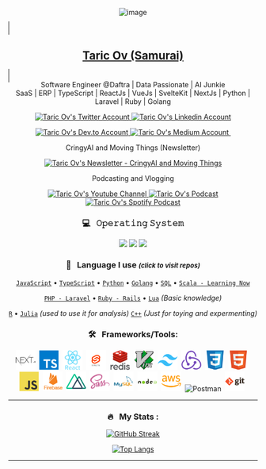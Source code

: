 <p align="center"><img width="423" alt="image" src="https://user-images.githubusercontent.com/65824043/232585272-40b4cabc-6e8a-4014-af68-78af896e9608.png"></p>
<a href="https://twitter.com/taricov" style="font-size:15px;padding: 4px 2px;background: gray">
  <h2 align="center" >Taric Ov
  (Samurai)
  </h2>
</a>
<div align="center">
Software Engineer @Daftra | Data Passionate | AI Junkie <br/>SaaS | ERP | TypeScript | ReactJs | VueJs | SvelteKit | NextJs | Python | Laravel | Ruby | Golang
</p>
<!-- Find more about me: -->
<div align="center">
  <a href="https://twitter.com/taric_ov">
    <img src="https://img.shields.io/twitter/follow/taric_ov?style=social" alt="Taric Ov's Twitter Account" />
  </a>
  <a href="https://linkedin.com/in/taricov">
    <img src="https://img.shields.io/badge/Taric%20Ov-0077B5?style=flat&logo=linkedin&logoColor=fff" alt="Taric Ov's Linkedin Account"/>
  </a>
    <a href="https://dev.to/taricov">
    <img src="https://img.shields.io/badge/dev.to-0A0A0A?style=flar&logo=dev.to&logoColor=white" alt="Taric Ov's Dev.to Account" />
  </a>
  <a href="https://taric-ov.medium.com/">
    <img src="https://img.shields.io/badge/Taric%20Ov-fff?style=flat&logo=medium&logoColor=000" alt="Taric Ov's Medium Account" />
  </a>
  
  <p align="center" style="display:inline-block">
     <p>CringyAI and Moving Things (Newsletter)</p>
         <a href="https://bit.ly/cringyai">
    <img src="https://img.shields.io/badge/Newsletter-CringyAI%20and%20Moving%20Things-white" alt="Taric Ov's Newsletter - CringyAI and Moving Things" />
  </a>
<!--   <p>The Samurai Nation - Podcast and Blog</p> -->
  <p>Podcasting and Vlogging</p>
         <a href="https://www.youtube.com/@TaricOv">
    <img src="https://img.shields.io/badge/On%20Youtube-FF0000?style=flat&logo=youtube&logoColor=white" alt="Taric Ov's Youtube Channel" />
  </a>
          <a href="https://soundcloud.com/taricov/sets/my-share-ables">
    <img src="https://img.shields.io/badge/On%20SoundCloud-ff7700?style=flat&logo=soundcloud&logoColor=white" alt="Taric Ov's Podcast" />
  </a>
<!--      <a href="https://soundcloud.com/taricov/sets/the-samurai-nation"> -->
     <a href="https://open.spotify.com/show/0m9QC7CukeigGFxknC00v3">
    <img src="https://img.shields.io/badge/On%20Spotify-1DB954?style=flat&logo=spotify&logoColor=white" alt="Taric Ov's Spotify Podcast" />
  </a>


</div>

<!-- <p align="center">
  <img width="423" alt="gif about taricov" src="https://user-images.githubusercontent.com/65824043/232863542-54bb3401-c843-40af-995e-f030201d47b7.gif">
</p> -->

<div align="center">


### 💻 &nbsp; 𝙾𝚙𝚎𝚛𝚊𝚝𝚒𝚗𝚐 𝚂𝚢𝚜𝚝𝚎𝚖 

![](https://img.shields.io/badge/macOS-informational?style=flat&logo=apple&logoColor=black&color=ddd)
![](https://img.shields.io/badge/Ubuntu-informational?style=flat&logo=ubuntu&logoColor=fff&color=red)
![](https://img.shields.io/badge/Windows-informational?style=flat&logo=windows&logoColor=white&color=0073d4)


### 💼 &nbsp; Language I use <i style="font-size: small;">(click to visit repos)</i>
  
[`JavaScript`](https://github.com/taricov?tab=repositories&language=javascript) • [`TypeScript`](https://github.com/taricov?tab=repositories&language=typescript) • [`Python`](https://github.com/taricov?tab=repositories&language=python) • [`Golang`](https://github.com/taricov?tab=repositories&language=golang) • [`SQL`](https://github.com/taricov?tab=repositories&language=sql) • [`Scala - Learning Now`](learning)
  
[`PHP - Laravel`](https://github.com/taricov?tab=repositories&language=php) • [`Ruby - Rails`](https://github.com/taricov?tab=repositories&language=ruby) • [`Lua`](https://github.com/taricov?tab=repositories&language=lua) _(Basic knowledge)_

[`R`](https://github.com/taricov?tab=repositories&language=r) • [`Julia`](https://github.com/taricov?tab=repositories&language=julia) _(used to use it for analysis)_
[`C++`](https://github.com/taricov?tab=repositories&language=c%2B%2B) _(Just for toying and expermenting)_

  
### 🛠 &nbsp; Frameworks/Tools:
<p>
  <img src="https://github.com/devicons/devicon/blob/master/icons/nextjs/nextjs-original-wordmark.svg" title="nextjs"  alt="nextjs" width="40" height="40"/>&nbsp;
<img src="https://github.com/devicons/devicon/blob/master/icons/typescript/typescript-original.svg" title="typescript" alt="typescript" width="40" height="40"/>&nbsp;
<img src="https://github.com/devicons/devicon/blob/master/icons/react/react-original-wordmark.svg" title="React" alt="React" width="40" height="40"/>&nbsp;
<img src="https://github.com/devicons/devicon/blob/master/icons/svelte/svelte-original-wordmark.svg" title="svelte" alt="svelte" width="40" height="40"/>&nbsp;
  <img src="https://github.com/devicons/devicon/blob/master/icons/redis/redis-original-wordmark.svg" title="redis" alt="redis" width="40" height="40"/>&nbsp;
<img src="https://github.com/devicons/devicon/blob/master/icons/vim/vim-original.svg" title="vim" alt="vim" width="40" height="40"/>&nbsp;
  <img src="https://github.com/devicons/devicon/blob/master/icons/tailwindcss/tailwindcss-plain.svg" title="tailwindcss" alt="tailwindcss" width="40" height="40"/>&nbsp;
<!-- <img src="https://github.com/devicons/devicon/blob/master/icons/vue/vue-original.svg" title="Flutter" alt="Flutter" width="40" height="40"/>&nbsp; -->
<img src="https://github.com/devicons/devicon/blob/master/icons/redux/redux-original.svg" title="Redux" alt="Redux " width="40" height="40"/>&nbsp;
  <img src="https://github.com/devicons/devicon/blob/master/icons/css3/css3-original.svg" title="css3"  alt="css3" width="40" height="40"/>&nbsp;
<img src="https://github.com/devicons/devicon/blob/master/icons/html5/html5-original.svg" title="HTML5" alt="HTML" width="40" height="40"/>&nbsp;
<img src="https://github.com/devicons/devicon/blob/master/icons/javascript/javascript-original.svg" title="JavaScript" alt="JavaScript" width="40" height="40"/>&nbsp;
<img src="https://github.com/devicons/devicon/blob/master/icons/firebase/firebase-plain-wordmark.svg" title="Firebase" alt="Firebase" width="40" height="40"/>&nbsp;
<img src="https://github.com/devicons/devicon/blob/master/icons/nuxtjs/nuxtjs-original.svg" title="nuxtjs"  alt="nuxtjs" width="40" height="40"/>&nbsp;
  <img src="https://github.com/devicons/devicon/blob/master/icons/sass/sass-original.svg" title="sass"  alt="sass" width="40" height="40"/>&nbsp;
<img src="https://github.com/devicons/devicon/blob/master/icons/mysql/mysql-original-wordmark.svg" title="MySQL"  alt="MySQL" width="40" height="40"/>&nbsp;
<img src="https://github.com/devicons/devicon/blob/master/icons/nodejs/nodejs-original-wordmark.svg" title="NodeJS" alt="NodeJS" width="40" height="40"/>&nbsp;
<img src="https://github.com/devicons/devicon/blob/master/icons/amazonwebservices/amazonwebservices-plain-wordmark.svg" title="AWS" alt="AWS" width="40" height="40"/>&nbsp;
<img src="https://www.vectorlogo.zone/logos/getpostman/getpostman-icon.svg" title="Postman"  alt="Postman" width="40" height="40"/>&nbsp;
<img src="https://github.com/devicons/devicon/blob/master/icons/git/git-original-wordmark.svg" title="Git" alt="Git" width="40" height="40"/>&nbsp;
</p>

---

### 🔥 &nbsp; My Stats :
[![GitHub Streak](http://github-readme-streak-stats.herokuapp.com?user=taricov&theme=dark&background=000000)](https://github.com/taricov?tab=repositories)

[![Top Langs](https://github-readme-stats.vercel.app/api/top-langs/?username=taricov&layout=compact&theme=vision-friendly-dark)](https://github.com/taricov)

---

</div>

